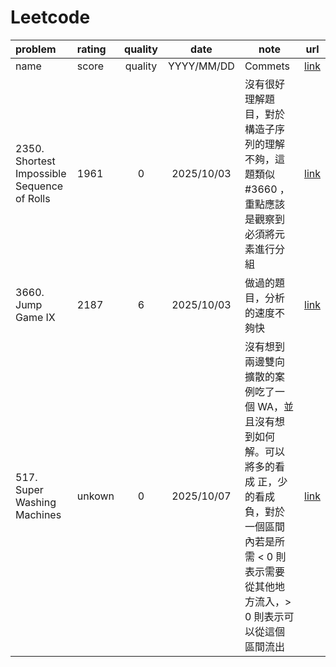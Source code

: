 # Leetcode

| problem           | rating     |quality       | date     | note                 |url|
|:------------------|:-----------|:------------:|:--------:|----------------------|---|
| name |score| quality|YYYY/MM/DD|Commets|[link]()|
| 2350. Shortest Impossible Sequence of Rolls|1961        | 0            |2025/10/03|沒有很好理解題目，對於構造子序列的理解不夠，這題類似 #3660 ，重點應該是觀察到必須將元素進行分組 |[link](https://leetcode.cn/problems/shortest-impossible-sequence-of-rolls/description/)|
| 3660. Jump Game IX|2187| 6|2025/10/03|做過的題目，分析的速度不夠快|[link](https://leetcode.com/problems/jump-game-ix/description/)|
|517. Super Washing Machines |unkown| 0|2025/10/07|沒有想到兩邊雙向擴散的案例吃了一個 WA，並且沒有想到如何解。可以將多的看成 正，少的看成 負，對於一個區間內若是所需 < 0 則表示需要從其他地方流入，> 0 則表示可以從這個區間流出|[link](https://leetcode.cn/problems/super-washing-machines/solutions/1023234/acmjin-pai-ti-jie-tan-xin-bian-cheng-xio-mp7n/)|
